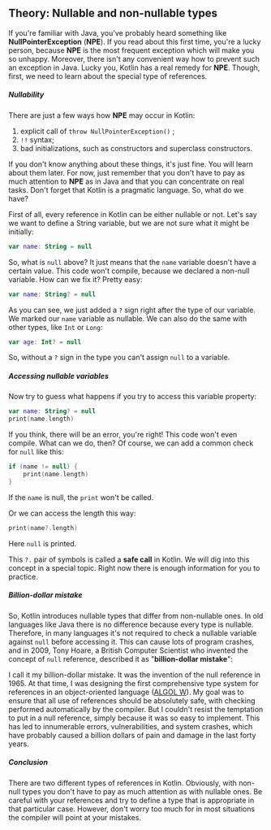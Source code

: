 ## Theory: Nullable and non-nullable types

If you're familiar with Java, you've probably heard something like **NullPointerException** (**NPE**). If you read about this first time, you're a lucky person, because **NPE** is the most frequent exception which will make you so unhappy. Moreover, there isn't any convenient way how to prevent such an exception in Java. Lucky you, Kotlin has a real remedy for **NPE**. Though, first, we need to learn about the special type of references.

##### Nullability

There are just a few ways how **NPE** may occur in Kotlin:

1. explicit call of `throw NullPointerException()` ;
2. `!!` syntax;
3. bad initializations, such as constructors and superclass constructors.

If you don't know anything about these things, it's just fine. You will learn about them later. For now, just remember that you don't have to pay as much attention to **NPE** as in Java and that you can concentrate on real tasks. Don't forget that Kotlin is a pragmatic language. So, what do we have?

First of all, every reference in Kotlin can be either nullable or not. Let's say we want to define a String variable, but we are not sure what it might be initially:

```kotlin
var name: String = null
```

So, what is `null` above? It just means that the `name` variable doesn't have a certain value. This code won't compile, because we declared a non-null variable. How can we fix it? Pretty easy:

```kotlin
var name: String? = null
```

As you can see, we just added a `?` sign right after the type of our variable. We marked our `name` variable as nullable. We can also do the same with other types, like `Int` or `Long`:

```kotlin
var age: Int? = null
```

So, without a `?` sign in the type you can't assign `null` to a variable.

##### Accessing nullable variables

Now try to guess what happens if you try to access this variable property:

```kotlin
var name: String? = null
print(name.length)
```

If you think, there will be an error, you're right! This code won't even compile. What can we do, then? Of course, we can add a common check for `null` like this:

```kotlin
if (name != null) {
    print(name.length)
}
```

If the `name` is null, the `print` won't be called.

Or we can access the length this way:

```kotlin
print(name?.length)
```

Here `null` is printed.

This `?.` pair of symbols is called a **safe call** in Kotlin. We will dig into this concept in a special topic. Right now there is enough information for you to practice.

##### Billion-dollar mistake

So, Kotlin introduces nullable types that differ from non-nullable ones. In old languages like Java there is no difference because every type is nullable. Therefore, in many languages it's not required to check a nullable variable against `null` before accessing it. This can cause lots of program crashes, and in 2009, Tony Hoare, a British Computer Scientist who invented the concept of `null` reference, described it as "**billion-dollar mistake**":



I call it my billion-dollar mistake. It was the invention of the null reference in 1965. At that time, I was designing the first comprehensive type system for references in an object-oriented language ([ALGOL W](https://en.wikipedia.org/wiki/ALGOL_W)). My goal was to ensure that all use of references should be absolutely safe, with checking performed automatically by the compiler. But I couldn't resist the temptation to put in a null reference, simply because it was so easy to implement. This has led to innumerable errors, vulnerabilities, and system crashes, which have probably caused a billion dollars of pain and damage in the last forty years.



##### Conclusion

There are two different types of references in Kotlin. Obviously, with non-null types you don't have to pay as much attention as with nullable ones. Be careful with your references and try to define a type that is appropriate in that particular case. However, don't worry too much for in most situations the compiler will point at your mistakes.